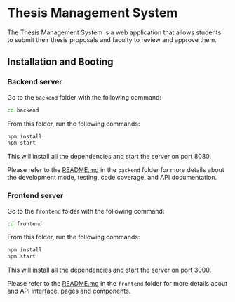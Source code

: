 # Thesis Management System

The Thesis Management System is a web application that allows students to submit their thesis proposals and faculty to review and approve them.

## Installation and Booting

### Backend server

Go to the `backend` folder with the following command:

```bash
cd backend
```

From this folder, run the following commands:

```bash
npm install
npm start
```

This will install all the dependencies and start the server on port 8080.

Please refer to the [README.md](backend/README.md) in the `backend` folder for more details about the development mode, testing, code coverage, and API documentation.

### Frontend server

Go to the `frontend` folder with the following command:

```bash
cd frontend
```

From this folder, run the following commands:

```bash
npm install
npm start
```

This will install all the dependencies and start the server on port 3000.

Please refer to the [README.md](frontend/README.md) in the `frontend` folder for more details about and API interface, pages and components.
